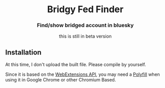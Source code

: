 <div align="center">
    <h1>Bridgy Fed Finder</h1>
    <h3>Find/show bridged account in bluesky</h3>
    this is still in beta version
</div>

## Installation
At this time, I don't upload the built file. Please compile by yourself.

Since it is based on the [WebExtensions API](https://extensionworkshop.com/documentation/develop/about-the-webextensions-api/), you may need a [Polyfill](https://github.com/mozilla/webextension-polyfill) when using it in Google Chrome or other Chromium Based.